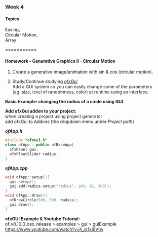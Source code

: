 ### Week 4
#### Topics
Easing,  
Circular Motion,  
Array
<br/>

===========
#### Homework - Generative Graphics II - Circular Motion

1. Create a generative image/animation with sin & cos (circular motion).   

2. Study/Continue studying [_ofxGui_](https://openframeworks.cc/documentation/ofxGui/)  
Add a GUI system so you can easily change some of the parameters (eg. size, level of randomness, color) at runtime using an interface.  

**Basic Example: changing the radius of a circle using GUI**  

**Add ofxGui addon to your project:**  
when creating a project using project generator  
add ofxGui to Addons (the dropdown menu under _Project path_)

**_ofApp.h_**   
```C++
#include "ofxGui.h"   
class ofApp : public ofBaseApp{  
  ofxPanel gui;  
  ofxFloatSlider radius;  
}
```

**_ofApp.cpp_**    
```C++
void ofApp::setup(){  
  gui.setup();  
  gui.add(radius.setup("radius", 140, 10, 300));  
}
void ofApp::draw(){  
  ofDrawCircle(500, 500, radius);  
  gui.draw();  
}
```

**ofxGUI Example & Youtube Tutorial:**   
of_v0.10.0_osx_release > examples > gui > guiExample  
https://www.youtube.com/watch?v=X_is1x8iVtw  
